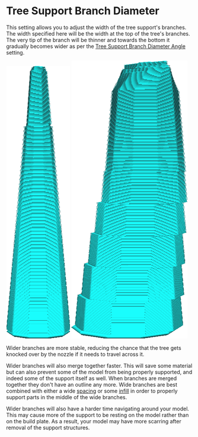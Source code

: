 Tree Support Branch Diameter
====
This setting allows you to adjust the width of the tree support's branches. The width specified here will be the width at the top of the tree's branches. The very tip of the branch will be thinner and towards the bottom it gradually becomes wider as per the [Tree Support Branch Diameter Angle](support_tree_branch_diameter_angle.md) setting.

![The shape of a branch with a diameter of 1.4mm](../images/support_tree_branch_diameter_1_4mm_5.png)
![The shape of a branch with a diameter of 5mm](../images/support_tree_branch_diameter_5mm.png)

Wider branches are more stable, reducing the chance that the tree gets knocked over by the nozzle if it needs to travel across it.

Wider branches will also merge together faster. This will save some material but can also prevent some of the model from being properly supported, and indeed some of the support itself as well. When branches are merged together they don't have an outline any more. Wide branches are best combined with either a wide [spacing](support_tree_branch_distance.md) or some [infill](../support/support_infill_rate.md) in order to properly support parts in the middle of the wide branches.

Wider branches will also have a harder time navigating around your model. This may cause more of the support to be resting on the model rather than on the build plate. As a result, your model may have more scarring after removal of the support structures.
